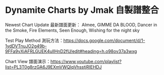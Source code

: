 # Dynamite Charts by Jmak 自製譜整合

Newest Chart Update 最新譜面更新： AImee, GIMME DA BLOOD, Dancer in the Smoke, Fire Elements, Seen Enough, Wishing for the night sky

Test Play Method 測玩方法：https://docs.google.com/document/d/1-1ydDVTnuJO2g49b-9FFa9vXiAFRLGUEK4ullHnD2fU/edit#heading=h.o98ov37a3wxg

Chart View 譜面演示：https://www.youtube.com/playlist?list=PL3T0g8rzGA6J9EXmVWQlqVhsstjRIEHDJ